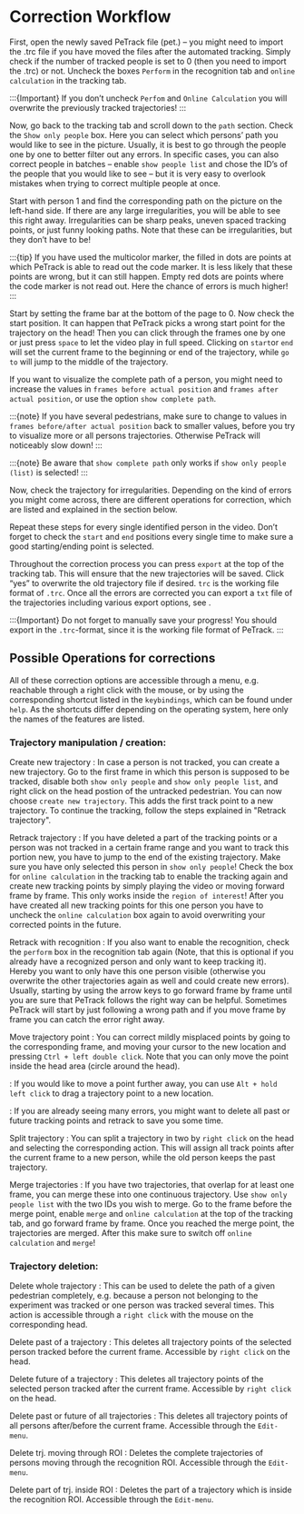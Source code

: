 # Correction Workflow

First, open the newly saved PeTrack file (pet.) – you might need to import the .trc file if you have moved the files after the automated tracking. Simply check if the number of tracked people is set to 0 (then you need to import the .trc) or not.
Uncheck the boxes `Perform` in the recognition tab and `online calculation` in the tracking tab.

 :::{Important}
If you don’t uncheck `Perfom` and `Online Calculation` you will overwrite the previously tracked trajectories!
:::

Now, go back to the tracking tab and scroll down to the `path` section. Check the `Show only people` box. Here you can select which persons’ path you would like to see in the picture. Usually, it is best to go through the people one by one to better filter out any errors. In specific cases, you can also correct people in batches – enable `show people list` and chose the ID’s of the people that you would like to see – but it is very easy to overlook mistakes when trying to correct multiple people at once.

Start with person 1 and find the corresponding path on the picture on the left-hand side. If there are any large irregularities, you will be able to see this right away. Irregularities can be sharp peaks, uneven spaced tracking points, or just funny looking paths. Note that these can be irregularities, but they don’t have to be!

:::{tip}
If you have used the multicolor marker, the filled in dots are points at which PeTrack is able to read out the code marker. It is less likely that these points are wrong, but it can still happen. Empty red dots are points where the code marker is not read out. Here the chance of errors is much higher!
:::

Start by setting the frame bar at the bottom of the page to 0. Now check the start position. It can happen that PeTrack picks a wrong start point for the trajectory on the head! Then you can click through the frames one by one or just press `space` to let the video play in full speed. Clicking on `start`or `end` will set the current frame to the beginning or end of the trajectory, while `go to` will jump to the middle of the trajectory.

If you want to visualize the complete path of a person, you might need to increase the values in `frames before actual position` and `frames after actual position`, or use the option `show complete path`.

:::{note}
If you have several pedestrians, make sure to change to values in `frames before/after actual position` back to smaller values, before you try to visualize more or all persons trajectories. Otherwise PeTrack will noticeably slow down!
:::

:::{note}
Be aware that `show complete path` only works if `show only people (list)` is selected!
:::

Now, check the trajectory for irregularities. Depending on the kind of errors you might come across, there are different operations for correction, which are listed and explained in the section below.  

Repeat these steps for every single identified person in the video. Don’t forget to check the `start` and `end` positions every single time to make sure a good starting/ending point is selected. 

Throughout the correction process you can press `export` at the top of the tracking tab. This will ensure that the new trajectories will be saved. Click “yes” to overwrite the old trajectory file if desired. `trc` is the working file format of `.trc`. Once all the errors are corrected you can export a `txt` file of the trajectories including various export options, see [](/export/trajectory.md).

:::{Important}
Do not forget to manually save your progress! You should export in the `.trc`-format, since it is the working file format of PeTrack.
:::


## Possible Operations for corrections
All of these correction options are accessible through a menu, e.g. reachable through a right click with the mouse, or by using the corresponding shortcut listed in the `keybindings`, which can be found under `help`. As the shortcuts differ depending on the operating system, here only the names of the features are listed. 
<!-- insert image of keybinding? Once it is readable...   -->

### Trajectory manipulation / creation:
Create new trajectory
: In case a person is not tracked, you can create a new trajectory. Go to the first frame in which this person is supposed to be tracked, disable both `show only people` and `show only people list`, and right click on the head postion of the untracked pedestrian. You can now choose `create new trajectory`. This adds the first track point to a new trajectory. To continue the tracking, follow the steps explained in "Retrack trajectory".

Retrack trajectory
: If you have deleted a part of the tracking points or a person was not tracked in a certain frame range and you want to track this portion new, you have to jump to the end of the existing trajectory. Make sure you have only selected this person in `show only people`! Check the box for `online calculation` in the tracking tab to enable the tracking again and create new tracking points by simply playing the video or moving forward frame by frame.  This only works inside the `region of interest`! After you have created all new tracking points for this one person you have to uncheck the `online calculation` box again to avoid overwriting your corrected points in the future.

Retrack with recognition
: If you also want to enable the recognition, check the `perform` box in the recognition tab again (Note, that this is optional if you already have a recognized person and only want to keep tracking it). Hereby you want to only have this one person visible (otherwise you overwrite the other trajectories again as well and could create new errors). Usually, starting by using the arrow keys to go forward frame by frame until you are sure that PeTrack follows the right way can be helpful. Sometimes PeTrack will start by just following a wrong path and if you move frame by frame you can catch the error right away.

Move trajectory point
: You can correct mildly  misplaced points by going to the corresponding 
frame, and moving your cursor to the new location and pressing `Ctrl + left double click`. Note that you can only move the point inside the head area (circle around the head).
 
: If you would like to move a point further away, you can use `Alt + hold left click` to drag a 
trajectory point to a new location.

: If you are already seeing many errors, you might want to delete all past or future tracking 
points and retrack to save you some time.


Split trajectory
: You can split a trajectory in two by `right click` on the head and selecting the corresponding action. This will assign all track points after the current frame to a new person, while the old person keeps the past trajectory. 

Merge trajectories
: If you have two trajectories, that overlap for at least one frame, you can merge these into one continuous trajectory. Use `show only people list` with the two IDs you wish to merge. Go to the frame before the merge point, enable `merge` and `online calculation` at the top of the tracking tab, and go forward frame by frame. Once you reached the merge point, the trajectories are merged. After this make sure to switch off `online calculation` and `merge`!

### Trajectory deletion:
Delete whole trajectory
: This can be used to delete the path of a given pedestrian completely, e.g. because a person not belonging to the experiment was tracked or one person was tracked several times. This action is accessible through a `right click` with the mouse on the corresponding head. 

Delete past of a trajectory
: This deletes all trajectory points of the selected person tracked before the current frame. Accessible by `right click` on the head.

Delete future of a trajectory
: This deletes all trajectory points of the selected person tracked after the current frame. Accessible by `right click` on the head.

Delete past or future of all trajectories
: This deletes all trajectory points of all persons  after/before the current frame. Accessible through the `Edit-menu`. 


Delete trj. moving through ROI
: Deletes the complete trajectories of persons moving through the recognition ROI. Accessible through the `Edit-menu`. 

Delete part of trj. inside ROI
: Deletes the part of a trajectory which is inside the recognition ROI. Accessible through the `Edit-menu`. 

<!-- already in User Interface
### Visualization options:
- jump to frame of track point under curser 

 - select nr./show only
- What visualization options are there and how can they help?
-->